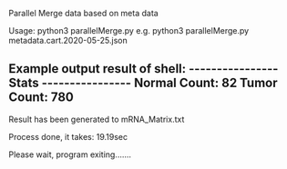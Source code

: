 Parallel Merge data based on meta data

Usage: python3 parallelMerge.py <metadata json file>
e.g. python3 parallelMerge.py metadata.cart.2020-05-25.json

Example output result of shell:
---------------- Stats ----------------
Normal Count: 82
Tumor Count: 780
------------------------------------------

Result has been generated to mRNA_Matrix.txt

Process done, it takes: 19.19sec


Please wait, program exiting.......
